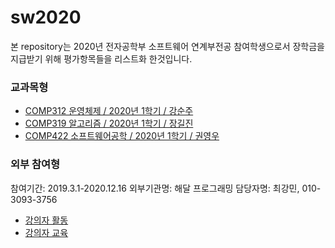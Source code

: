 # sw2020

본 repository는 2020년 전자공학부 소프트웨어 연계부전공 참여학생으로서 장학금을 지급받기 위해 평가항목들을 리스트화 한것입니다. 

### 교과목형

- [COMP312 운영체제 / 2020년 1학기 / 강순주](https://github.com/dnjsrb0710/Operating-System)<br>
- [COMP319 알고리즘 / 2020년 1학기 / 장길진](https://github.com/dnjsrb0710/Algorithm) <br>
- [COMP422 소프트웨어공학 / 2020년 1학기 / 권영우](https://github.com/dnjsrb0710/sprinter)<br>


### 외부 참여형

참여기간: 2019.3.1-2020.12.16
외부기관명: 해달 프로그래밍
담당자명: 최강민, 010-3093-3756

- [강의자 활동](https://github.com/dnjsrb0710/instuctorTraining)
- [강의자 교육](https://github.com/dnjsrb0710/markdownexample)



